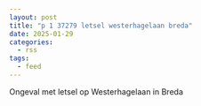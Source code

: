 ```yaml
---
layout: post
title: "p 1 37279 letsel westerhagelaan breda"
date: 2025-01-29
categories: 
  - rss
tags: 
  - feed
---
```


Ongeval met letsel op Westerhagelaan in Breda

